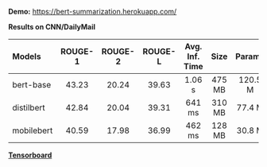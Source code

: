 **Demo:** https://bert-summarization.herokuapp.com/

**Results on CNN/DailyMail**

| Models     | ROUGE-1 |	ROUGE-2 | ROUGE-L | Avg. Inf. Time | Size   | Params   |
|:-----------|:-------:|:--------:|:-------:|:--------------:|:------:|:--------:|
| bert-base  | 43.23   | 20.24    | 39.63   | 1.06 s         | 475 MB | 120.5 M  |
| distilbert | 42.84   | 20.04    | 39.31   | 641 ms         | 310 MB | 77.4 M   |
| mobilebert | 40.59   | 17.98    | 36.99   | 462 ms         | 128 MB | 30.8 M   |

[**Tensorboard**](https://tensorboard.dev/experiment/wX89oBpMRyatmPwD0RQDOw/#scalars&_smoothingWeight=0.306)

